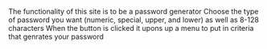 The functionality of this site is to be a password generator
Choose the type of password you want (numeric, special, upper, and lower) as well as 8-128 characters 
When the button is clicked it upons up a menu to put in criteria that genrates your password

